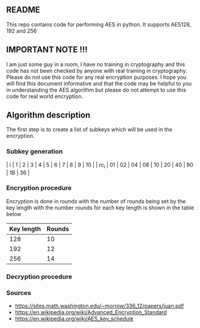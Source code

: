 ## README ##

This repo contains code for performing AES in python. It supports AES128, 192 and 256


## IMPORTANT NOTE !!! ##

I am just some guy in a room, I have no training in cryptography and this code has not been checked by anyone with real training in cryptography. Please do not use this code for any real encryption purposes. I hope you will find this document informative and that the code may be helpful to you in understanding the AES algorithm but please do not attempt to use this code for real world encryption.


## Algorithm description ##

The first step is to create a list of subkeys which will be used in the encryption. 

### Subkey generation ###

| i              | 1  | 2  | 3  | 4  | 5  | 6  | 7  | 8  | 9  | 10 |
| rc<sub>i</sub> | 01 | 02 | 04 | 08 | 10 | 20 | 40 | 80 | 1B | 36 |


### Encryption procedure ###

Encryption is done in rounds with the number of rounds being set by the key length with the number rounds for each key length is shown in the table below

| Key length | Rounds |
|------------|--------|
| 128        | 10     |
| 192        | 12     |
| 256        | 14     |



### Decryption procedure ###


### Sources ###


* https://sites.math.washington.edu/~morrow/336_12/papers/juan.pdf
* https://en.wikipedia.org/wiki/Advanced_Encryption_Standard
* https://en.wikipedia.org/wiki/AES_key_schedule